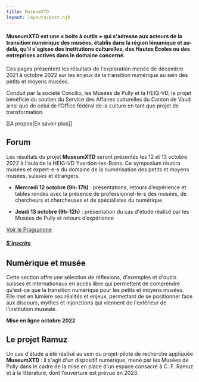 ```yaml
---
title: MuseumXTD
layout: layouts/post.njk
---
```


#### **MuseumXTD** est une « boîte à outils » qui s'adresse aux acteurs de la transition numérique des musées, établis dans la région lémanique et au-delà, qu'il s'agisse des institutions culturelles, des Hautes Écoles ou des entreprises actives dans le domaine concerné.

Ces pages présentent les résultats de l'exploration menée de décembre 2021 à octobre 2022 sur les enjeux de la transition numérique au sein des petits et moyens musées.

Conduit par la société Concilio, les Musées de Pully et la HEIG-VD, le projet bénéficie du soutien du Service des Affaires culturelles du Canton de Vaud ainsi que de celui de l’Office fédéral de la culture en tant que projet de transformation.

[[A propos|En savoir plus]]

## Forum

Les résultats du projet **MuseumXTD** seront présentés les 12 et 13 octobre 2022 à l'aula de la HEIG-VD Yverdon-les-Bains. Ce symposium réunira musées et expert-e-s du domaine de la numérisation des petits et moyens musées, suisses et étrangers.

- **Mercredi 12 octobre (9h-17h)** : présentations, retours d’expérience et tables rondes avec la présence de professionnel-le-s des musées, de chercheurs et chercheuses et de spécialistes du numérique

- **Jeudi 13 octobre (9h-12h)** : présentation du cas d'étude réalisé par les Musées de Pully et retours d’expérience

[Voir le Programme](/Forum/index.html#Programme)


###### **[S'inscrire](https://6e13e580.sibforms.com/serve/MUIEAEYJgeXLLfXwkZSw8_GgKt0WtPF7tkDuXbQC-I6VpXf9M37Um2mOFLesH4b_51ohnWkHkOKuSpLrk1qALGkfc0gYvvFoayAcCXoNzniVbnU6Tvq1Zch_Laj2LPmyVSzU8RQVi1QSi6eyvXNxgNT129acM05YVXB2Liai9ihK5HlwnSv18aVh82rbuZo23E9W0velqwDjvioB)**

## Numérique et musée
Cette section offre une sélection de réflexions, d'exemples et d'outils suisses et internationaux en accès libre qui permettent de comprendre qu'est-ce que la transition numérique pour les petits et moyens musées. Elle met en lumière ses réalités et enjeux, permettant de se positionner face aux discours, mythes et injonctions qui viennent de l'extérieur de l'institution muséale.

**Mise en ligne octobre 2022**

## Le projet Ramuz
Un cas d'étude a été réalisé au sein du projet-pilote de recherche appliquée **MuseumXTD** : il s'agit d'un dispositif numérique, mené par les Musées de Pully dans le cadre de la mise en place d'un espace consacré à C. F. Ramuz et à la littérature, dont l’ouverture est prévue en 2023. 
